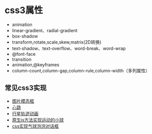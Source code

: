 # css3属性
+ animation
+ linear-gradient、radial-gradient
+ box-shadow
+ transform,rotate,scale,skew,matrix(2D转换)
+ text-shadow、text-overflow、word-break、word-wrap
+ @font-face
+ transition
+ animation,@keyframes
+ column-count,column-gap,column-rule,column-width（多列属性）


## 常见css3实现
+ [图片模态框](http://htmlpreview.github.io/?https://github.com/lyllovelemon/css-strengthen/blob/master/src/ep3.html)
+ [心跳](http://htmlpreview.github.io/?https://github.com/lyllovelemon/css-strengthen/blob/master/src/ep4.html)
+ [行星轨迹动画](https://lyllovelemon.github.io/css-strengthen/src/ep5.html)
+ [原生js方法实现运动的小球](http://htmlpreview.github.io/?https://github.com/lyllovelemon/css-strengthen/blob/master/src/ep6.html)
+ [css实现气球泡泡对话框](https://lyllovelemon.github.io/css-strengthen/src/bubble.html)